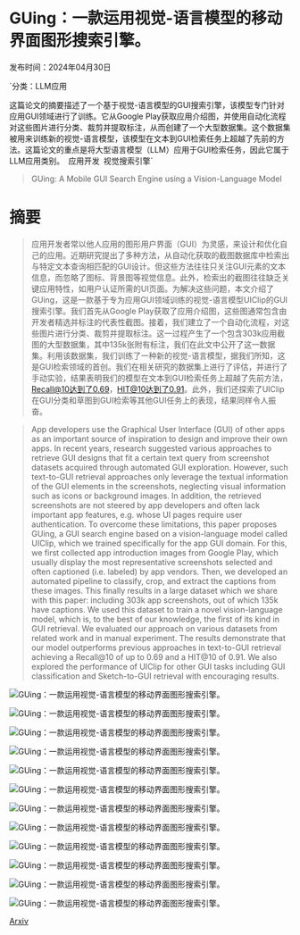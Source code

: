# GUing：一款运用视觉-语言模型的移动界面图形搜索引擎。

发布时间：2024年04月30日

`分类：LLM应用

这篇论文的摘要描述了一个基于视觉-语言模型的GUI搜索引擎，该模型专门针对应用GUI领域进行了训练。它从Google Play获取应用介绍图，并使用自动化流程对这些图片进行分类、裁剪并提取标注，从而创建了一个大型数据集。这个数据集被用来训练新的视觉-语言模型，该模型在文本到GUI检索任务上超越了先前的方法。这篇论文的重点是将大型语言模型（LLM）应用于GUI检索任务，因此它属于LLM应用类别。` `应用开发` `视觉搜索引擎`

> GUing: A Mobile GUI Search Engine using a Vision-Language Model

# 摘要

> 应用开发者常以他人应用的图形用户界面（GUI）为灵感，来设计和优化自己的应用。近期研究提出了多种方法，从自动化获取的截图数据库中检索出与特定文本查询相匹配的GUI设计。但这些方法往往只关注GUI元素的文本信息，而忽略了图标、背景图等视觉信息。此外，检索出的截图往往缺乏关键应用特性，如用户认证所需的UI页面。为解决这些问题，本文介绍了GUing，这是一款基于专为应用GUI领域训练的视觉-语言模型UIClip的GUI搜索引擎。我们首先从Google Play获取了应用介绍图，这些图通常包含由开发者精选并标注的代表性截图。接着，我们建立了一个自动化流程，对这些图片进行分类、裁剪并提取标注。这一过程产生了一个包含303k应用截图的大型数据集，其中135k张附有标注，我们在此文中公开了这一数据集。利用该数据集，我们训练了一种新的视觉-语言模型，据我们所知，这是GUI检索领域的首创。我们在相关研究的数据集上进行了评估，并进行了手动实验，结果表明我们的模型在文本到GUI检索任务上超越了先前方法，Recall@10达到了0.69，HIT@10达到了0.91。此外，我们还探索了UIClip在GUI分类和草图到GUI检索等其他GUI任务上的表现，结果同样令人振奋。

> App developers use the Graphical User Interface (GUI) of other apps as an important source of inspiration to design and improve their own apps. In recent years, research suggested various approaches to retrieve GUI designs that fit a certain text query from screenshot datasets acquired through automated GUI exploration. However, such text-to-GUI retrieval approaches only leverage the textual information of the GUI elements in the screenshots, neglecting visual information such as icons or background images. In addition, the retrieved screenshots are not steered by app developers and often lack important app features, e.g. whose UI pages require user authentication. To overcome these limitations, this paper proposes GUing, a GUI search engine based on a vision-language model called UIClip, which we trained specifically for the app GUI domain. For this, we first collected app introduction images from Google Play, which usually display the most representative screenshots selected and often captioned (i.e. labeled) by app vendors. Then, we developed an automated pipeline to classify, crop, and extract the captions from these images. This finally results in a large dataset which we share with this paper: including 303k app screenshots, out of which 135k have captions. We used this dataset to train a novel vision-language model, which is, to the best of our knowledge, the first of its kind in GUI retrieval. We evaluated our approach on various datasets from related work and in manual experiment. The results demonstrate that our model outperforms previous approaches in text-to-GUI retrieval achieving a Recall@10 of up to 0.69 and a HIT@10 of 0.91. We also explored the performance of UIClip for other GUI tasks including GUI classification and Sketch-to-GUI retrieval with encouraging results.

![GUing：一款运用视觉-语言模型的移动界面图形搜索引擎。](../../..//opt/data/Projects/HuggingArxiv/paper_images/2405.00145/x1.png)

![GUing：一款运用视觉-语言模型的移动界面图形搜索引擎。](../../..//opt/data/Projects/HuggingArxiv/paper_images/2405.00145/surrounded-img.png)

![GUing：一款运用视觉-语言模型的移动界面图形搜索引擎。](../../..//opt/data/Projects/HuggingArxiv/paper_images/2405.00145/screenshot-img.png)

![GUing：一款运用视觉-语言模型的移动界面图形搜索引擎。](../../..//opt/data/Projects/HuggingArxiv/paper_images/2405.00145/irrelevant-img.png)

![GUing：一款运用视觉-语言模型的移动界面图形搜索引擎。](../../..//opt/data/Projects/HuggingArxiv/paper_images/2405.00145/x2.png)

![GUing：一款运用视觉-语言模型的移动界面图形搜索引擎。](../../..//opt/data/Projects/HuggingArxiv/paper_images/2405.00145/x3.png)

![GUing：一款运用视觉-语言模型的移动界面图形搜索引擎。](../../..//opt/data/Projects/HuggingArxiv/paper_images/2405.00145/x4.png)

![GUing：一款运用视觉-语言模型的移动界面图形搜索引擎。](../../..//opt/data/Projects/HuggingArxiv/paper_images/2405.00145/evaluation-tool.png)

![GUing：一款运用视觉-语言模型的移动界面图形搜索引擎。](../../..//opt/data/Projects/HuggingArxiv/paper_images/2405.00145/x5.png)

![GUing：一款运用视觉-语言模型的移动界面图形搜索引擎。](../../..//opt/data/Projects/HuggingArxiv/paper_images/2405.00145/x6.png)

![GUing：一款运用视觉-语言模型的移动界面图形搜索引擎。](../../..//opt/data/Projects/HuggingArxiv/paper_images/2405.00145/x7.png)

![GUing：一款运用视觉-语言模型的移动界面图形搜索引擎。](../../..//opt/data/Projects/HuggingArxiv/paper_images/2405.00145/x8.png)

[Arxiv](https://arxiv.org/abs/2405.00145)